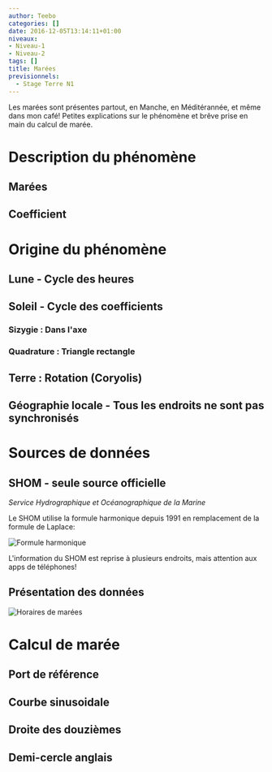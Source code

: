 ```yaml
---
author: Teebo
categories: []
date: 2016-12-05T13:14:11+01:00
niveaux:
- Niveau-1
- Niveau-2
tags: []
title: Marées
previsionnels:
  - Stage Terre N1
---
```

Les marées sont présentes partout, en Manche, en Méditérannée, et même dans mon café!
Petites explications sur le phénomène et brêve prise en main du calcul de marée.

<!--more-->

# Description du phénomène
## Marées
## Coefficient

# Origine du phénomène
## Lune - Cycle des heures
## Soleil - Cycle des coefficients
### Sizygie : Dans l'axe
### Quadrature : Triangle rectangle
## Terre : Rotation (Coryolis)
## Géographie locale - Tous les endroits ne sont pas synchronisés

# Sources de données
## SHOM - seule source officielle
*Service Hydrographique et Océanographique de la Marine*

Le SHOM utilise la formule harmonique depuis 1991 en remplacement de la formule de Laplace:

![Formule harmonique](../../img/topos/harmonique.png)

L'information du SHOM est reprise à plusieurs endroits, mais attention aux apps de téléphones!

## Présentation des données

![Horaires de marées](../../img/topos/ports.png)

# Calcul de marée
## Port de référence
## Courbe sinusoidale
## Droite des douzièmes
## Demi-cercle anglais
